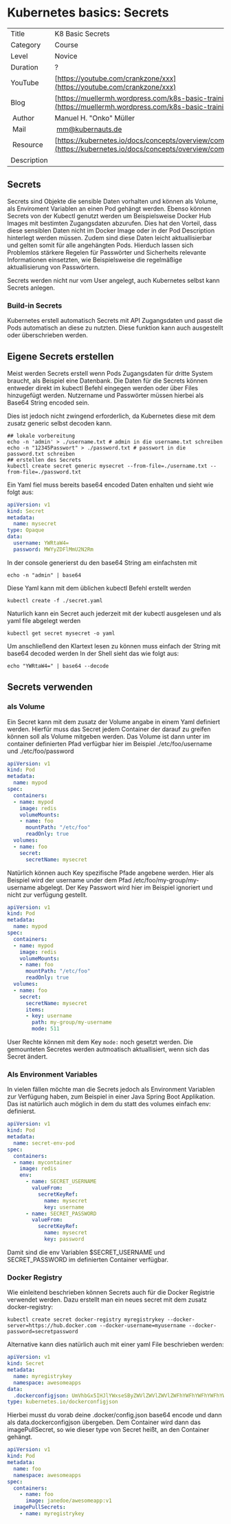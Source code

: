 # Kubernetes basics: Secrets

|||
|---|---|
| Title | K8 Basic Secrets |
| Category | Course |
| Level | Novice |
| Duration | ? |
| YouTube | [https://youtube.com/crankzone/xxx](https://youtube.com/crankzone/xxx) |
| Blog | [https://muellermh.wordpress.com/k8s-basic-training-etcd](https://muellermh.wordpress.com/k8s-basic-training-etcd)  |
| Author | Manuel H. "Onko" Müller |
| Mail | mm@kubernauts.de |
| Resource | [https://kubernetes.io/docs/concepts/overview/components/](https://kubernetes.io/docs/concepts/overview/components/) |
| Description |  |

## Secrets

Secrets sind Objekte die sensible Daten vorhalten und können als Volume, als Enviroment Variablen an einen Pod gehängt werden. Ebenso können Secrets von der Kubectl genutzt werden um Beispielsweise Docker Hub Images mit bestimten Zugangsdaten abzurufen.
Dies hat den Vorteil, dass diese sensiblen Daten nicht im Docker Image oder in der Pod Description hinterlegt werden müssen. Zudem sind diese Daten leicht aktuallisierbar und gelten somit für alle angehängten Pods. Hierduch lassen sich Problemlos stärkere Regelen für Passwörter und Sicherheits relevante Informationen einsetzten, wie Beispielsweise die regelmäßige aktuallisierung von Passwörtern.

Secrets werden nicht nur vom User angelegt, auch Kubernetes selbst kann Secrets anlegen.

### Build-in Secrets

Kubernetes erstell automatisch Secrets mit API Zugangsdaten und passt die Pods automatisch an diese zu nutzten.
Diese funktion kann auch ausgestellt oder überschrieben werden.

## Eigene Secrets erstellen

Meist werden Secrets erstell wenn Pods Zugangsdaten für dritte System braucht, als Beispiel eine Datenbank.
Die Daten für die Secrets können entweder direkt im kubectl Befehl eingegen werden oder über Files hinzugefügt werden.
Nutzername und Passwörter müssen hierbei als Base64 String encoded sein.

Dies ist jedoch nicht zwingend erforderlich, da Kubernetes diese mit dem zusatz generic selbst decoden kann.

```shell
## lokale vorbereitung
echo -n 'admin' > ./username.txt # admin in die username.txt schreiben
echo -n "12345Passwort" > ./password.txt # passwort in die password.txt schreiben
## erstellen des Secrets
kubectl create secret generic mysecret --from-file=./username.txt --from-file=./password.txt
```

Ein Yaml fiel muss bereits base64 encoded Daten enhalten und sieht wie folgt aus:

```yaml
apiVersion: v1
kind: Secret
metadata:
  name: mysecret
type: Opaque
data:
  username: YWRtaW4=
  password: MWYyZDFlMmU2N2Rm
```

In der console generierst du den base64 String am einfachsten mit

```shell
echo -n "admin" | base64
```

Diese Yaml kann mit dem üblichen kubectl Befehl erstellt werden

```shell
kubectl create -f ./secret.yaml
```

Naturlich kann ein Secret auch jederzeit mit der kubectl ausgelesen und als yaml file abgelegt werden

```shell
kubectl get secret mysecret -o yaml
```

Um anschließend den Klartext lesen zu können muss einfach der String mit base64 decoded werden
In der Shell sieht das wie folgt aus:

```shell
echo "YWRtaW4=" | base64 --decode
```

## Secrets verwenden

### als Volume

Ein Secret kann mit dem zusatz der Volume angabe in einem Yaml definiert werden. Hierfür muss das Secret jedem Container der darauf zu greifen können soll als Volume mitgeben werden. Das Volume ist dann unter im container definierten Pfad verfügbar hier im Beispiel ./etc/foo/username und ./etc/foo/password

```yaml
apiVersion: v1
kind: Pod
metadata:
  name: mypod
spec:
  containers:
  - name: mypod
    image: redis
    volumeMounts:
    - name: foo
      mountPath: "/etc/foo"
      readOnly: true
  volumes:
  - name: foo
    secret:
      secretName: mysecret
```

Natürlich können auch Key spezifische Pfade angebene werden. Hier als Beispiel wird der username under dem Pfad /etc/foo/my-group/my-username abgelegt. Der Key Passwort wird hier im Beispiel ignoriert und nicht zur verfügung gestellt.

```yaml
apiVersion: v1
kind: Pod
metadata:
  name: mypod
spec:
  containers:
  - name: mypod
    image: redis
    volumeMounts:
    - name: foo
      mountPath: "/etc/foo"
      readOnly: true
  volumes:
  - name: foo
    secret:
      secretName: mysecret
      items:
      - key: username
        path: my-group/my-username
        mode: 511
```

User Rechte können mit dem Key `mode:` noch gesetzt werden.
Die gemounteten Secretes werden autmoatisch aktuallisiert, wenn sich das Secret ändert.

### Als Environment Variables

In vielen fällen möchte man die Secrets jedoch als Environment Variablen zur Verfügung haben, zum Beispiel in einer Java Spring Boot Applikation. Das ist natürlich auch möglich in dem du statt des volumes einfach env: definierst.

```yaml
apiVersion: v1
kind: Pod
metadata:
  name: secret-env-pod
spec:
  containers:
  - name: mycontainer
    image: redis
    env:
      - name: SECRET_USERNAME
        valueFrom:
          secretKeyRef:
            name: mysecret
            key: username
      - name: SECRET_PASSWORD
        valueFrom:
          secretKeyRef:
            name: mysecret
            key: password
```

Damit sind die env Variablen $SECRET_USERNAME und SECRET_PASSWORD im definierten Container verfügbar.

### Docker Registry

Wie einleitend beschrieben können Secrets auch für die Docker Registrie verwendet werden. Dazu erstellt man ein neues secret mit dem zusatz docker-registry:

```shell
kubectl create secret docker-registry myregistrykey --docker-server=https://hub.docker.com --docker-username=myusername --docker-password=secretpassword
```

Alternative kann dies natürlich auch mit einer yaml File beschrieben werden:

```yaml
apiVersion: v1
kind: Secret
metadata:
  name: myregistrykey
  namespace: awesomeapps
data:
  .dockerconfigjson: UmVhbGx5IHJlYWxseSByZWVlZWVlZWVlZWFhYWFhYWFhYWFhYWFhYWFhYWFhYWFhYWFhYWxsbGxsbGxsbGxsbGxsbGxsbGxsbGxsbGxsbGxsbGx5eXl5eXl5eXl5eXl5eXl5eXl5eSBsbGxsbGxsbGxsbGxsbG9vb29vb29vb29vb29vb29vb29vb29vb29vb25ubm5ubm5ubm5ubm5ubm5ubm5ubm5ubmdnZ2dnZ2dnZ2dnZ2dnZ2dnZ2cgYXV0aCBrZXlzCg==
type: kubernetes.io/dockerconfigjson
```

Hierbei musst du vorab deine .docker/config.json base64 encode und dann als data.dockerconfigjson übergeben.
Dem Container wird dann das imagePullSecret, so wie dieser type von Secret heißt, an den Container gehängt.

```yaml
apiVersion: v1
kind: Pod
metadata:
  name: foo
  namespace: awesomeapps
spec:
  containers:
    - name: foo
      image: janedoe/awesomeapp:v1
  imagePullSecrets:
    - name: myregistrykey
```